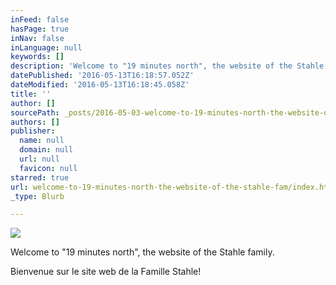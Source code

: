 ```yaml
---
inFeed: false
hasPage: true
inNav: false
inLanguage: null
keywords: []
description: 'Welcome to "19 minutes north", the website of the Stahle family. '
datePublished: '2016-05-13T16:18:57.052Z'
dateModified: '2016-05-13T16:18:45.058Z'
title: ''
author: []
sourcePath: _posts/2016-05-03-welcome-to-19-minutes-north-the-website-of-the-stahle-fam.md
authors: []
publisher:
  name: null
  domain: null
  url: null
  favicon: null
starred: true
url: welcome-to-19-minutes-north-the-website-of-the-stahle-fam/index.html
_type: Blurb

---
```

![](https://the-grid-user-content.s3-us-west-2.amazonaws.com/dd8bd050-1aa8-4723-a94a-7ee120eb5d74.jpg)

Welcome to "19 minutes north", the website of the Stahle family. 

Bienvenue sur le site web de la Famille Stahle!